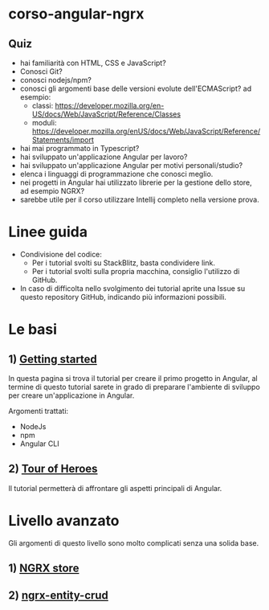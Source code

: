 # corso-angular-ngrx
## Quiz
 - hai familiarità con HTML, CSS e JavaScript?
 - Conosci Git?
 - conosci nodejs/npm?
 - conosci gli argomenti base delle versioni evolute dell'ECMAScript? ad esempio:
    - classi: https://developer.mozilla.org/en-US/docs/Web/JavaScript/Reference/Classes
    - moduli: https://developer.mozilla.org/enUS/docs/Web/JavaScript/Reference/Statements/import
 - hai mai programmato in Typescript?
 - hai sviluppato un'applicazione Angular per lavoro?
 - hai sviluppato un'applicazione Angular per motivi personali/studio?
 - elenca i linguaggi di programmazione che conosci meglio.
 - nei progetti in Angular hai utilizzato librerie per la gestione dello store, ad esempio NGRX?
 - sarebbe utile per il corso utilizzare Intellij completo nella versione prova.

# Linee guida
- Condivisione del codice:
   - Per i tutorial svolti su StackBlitz, basta condividere link.
   - Per i tutorial svolti sulla propria macchina, consiglio l'utilizzo di GitHub.
- In caso di difficolta nello svolgimento dei tutorial aprite una Issue su questo repository GitHub, indicando più informazioni possibili.

# Le basi  
## 1) [Getting started](https://angular.io/guide/setup-local)
In questa pagina si trova il tutorial per creare il primo progetto in Angular, al termine di questo tutorial sarete in grado di preparare l'ambiente di sviluppo per creare un'applicazione in Angular.

Argomenti trattati:
- NodeJs
- npm
- Angular CLI

## 2) [Tour of Heroes](https://angular.io/tutorial)
Il tutorial permetterà di affrontare gli aspetti principali di Angular.

# Livello avanzato 
Gli argomenti di questo livello sono molto complicati senza una solida base.
## 1) [NGRX store](https://ngrx.io/guide/store)
## 2) [ngrx-entity-crud](https://www.npmjs.com/package/ngrx-entity-crud)
